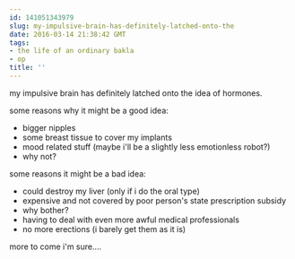 ```yaml
---
id: 141051343979
slug: my-impulsive-brain-has-definitely-latched-onto-the
date: 2016-03-14 21:38:42 GMT
tags:
- the life of an ordinary bakla
- op
title: ''
---
```

my impulsive brain has definitely latched onto the idea of hormones.

some reasons why it might be a good idea:

- bigger nipples
- some breast tissue to cover my implants
- mood related stuff (maybe i'll be a slightly less emotionless robot?)
- why not?

some reasons it might be a bad idea:

- could destroy my liver (only if i do the oral type)
- expensive and not covered by poor person's state prescription subsidy
- why bother?
- having to deal with even more awful medical professionals
- no more erections (i barely get them as it is)

more to come i'm sure....